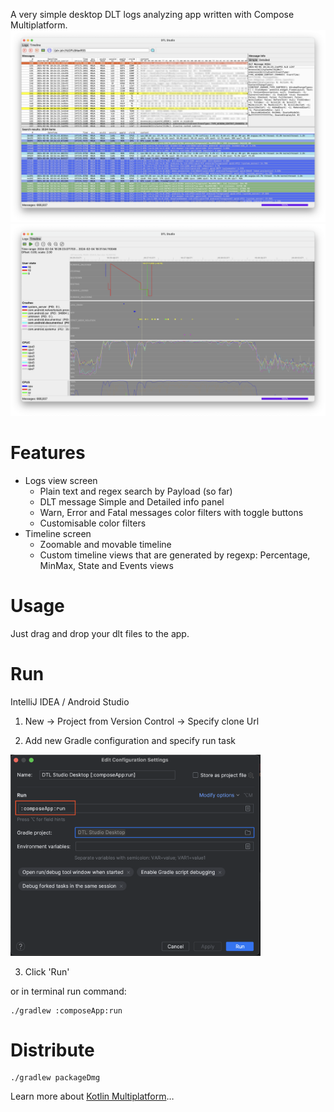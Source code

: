 A very simple desktop DLT logs analyzing app written with Compose Multiplatform.
<img src="doc/dlt_studio_logs.png" width="600"> <img src="doc/dlt_studio_timeline.png" width="600">

# Features
- Logs view screen
  - Plain text and regex search by Payload (so far)
  - DLT message Simple and Detailed info panel
  - Warn, Error and Fatal messages color filters with toggle buttons
  - Customisable color filters
- Timeline screen
  - Zoomable and movable timeline
  - Custom timeline views that are generated by regexp: Percentage, MinMax, State and Events views

# Usage
Just drag and drop your dlt files to the app.

# Run

IntelliJ IDEA / Android Studio

1. New -> Project from Version Control -> Specify clone Url

2. Add new Gradle configuration and specify run task
<img src="doc/gradle_configuration.png" width="400">

3. Click 'Run'

or in terminal run command:
```
./gradlew :composeApp:run
```


# Distribute
```
./gradlew packageDmg
```

Learn more about [Kotlin Multiplatform](https://www.jetbrains.com/help/kotlin-multiplatform-dev/get-started.html)…
